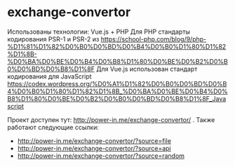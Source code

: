 # exchange-convertor
Использованы технологии: Vue.js + PHP
Для PHP стандарты кодирования PSR-1 и PSR-2 из https://school-php.com/blog/9/php-%D1%81%D1%82%D0%B0%D0%BD%D0%B4%D0%B0%D1%80%D1%82%D1%8B-%D0%BA%D0%BE%D0%B4%D0%B8%D1%80%D0%BE%D0%B2%D0%B0%D0%BD%D0%B8%D1%8F
Для Vue.js использован стандарт кодирования для JavaScript https://codex.wordpress.org/%D0%A1%D1%82%D0%B0%D0%BD%D0%B4%D0%B0%D1%80%D1%82%D1%8B_%D0%BA%D0%BE%D0%B4%D0%B8%D1%80%D0%BE%D0%B2%D0%B0%D0%BD%D0%B8%D1%8F_Javascript

Проект доступен тут: http://power-in.me/exchange-convertor/ .
Также работают следующие ссылки:
- http://power-in.me/exchange-convertor/?source=file
- http://power-in.me/exchange-convertor/?source=api
- http://power-in.me/exchange-convertor/?source=random
